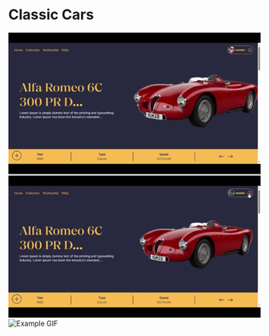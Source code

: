 # Classic Cars
![Example GIF](previews/home-page.gif)
![Example GIF](previews/profile-page.gif)
![Example GIF](previews/dashboard-admin.gif)
